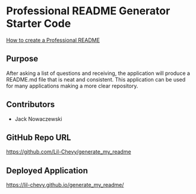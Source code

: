 # Professional README Generator Starter Code

[How to create a Professional README](https://coding-boot-camp.github.io/full-stack/github/professional-readme-guide)

## Purpose

After asking a list of questions and receiving, the application will produce a README.md file that is neat and consistent. This application can be used for many applications making a more clear repository.

## Contributors

- Jack Nowaczewski

## GitHub Repo URL

https://github.com/Lil-Chevy/generate_my_readme

## Deployed Application

https://lil-chevy.github.io/generate_my_readme/
